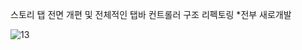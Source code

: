 스토리 탭 전면 개편 및 전체적인 탭바 컨트롤러 구조 리펙토링 *전부 새로개발

![13](https://github.com/seonghooony/KovihouseVR-iOS-Screenshot/assets/91402556/6ef18550-755c-4977-96e5-82d0a73b01a0)

